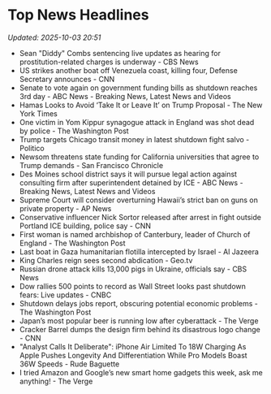# Top News Headlines

_Updated: 2025-10-03 20:51_

- Sean "Diddy" Combs sentencing live updates as hearing for prostitution-related charges is underway - CBS News
- US strikes another boat off Venezuela coast, killing four, Defense Secretary announces - CNN
- Senate to vote again on government funding bills as shutdown reaches 3rd day - ABC News - Breaking News, Latest News and Videos
- Hamas Looks to Avoid ‘Take It or Leave It’ on Trump Proposal - The New York Times
- One victim in Yom Kippur synagogue attack in England was shot dead by police - The Washington Post
- Trump targets Chicago transit money in latest shutdown fight salvo - Politico
- Newsom threatens state funding for California universities that agree to Trump demands - San Francisco Chronicle
- Des Moines school district says it will pursue legal action against consulting firm after superintendent detained by ICE - ABC News - Breaking News, Latest News and Videos
- Supreme Court will consider overturning Hawaii’s strict ban on guns on private property - AP News
- Conservative influencer Nick Sortor released after arrest in fight outside Portland ICE building, police say - CNN
- First woman is named archbishop of Canterbury, leader of Church of England - The Washington Post
- Last boat in Gaza humanitarian flotilla intercepted by Israel - Al Jazeera
- King Charles reign sees second abdication - Geo.tv
- Russian drone attack kills 13,000 pigs in Ukraine, officials say - CBS News
- Dow rallies 500 points to record as Wall Street looks past shutdown fears: Live updates - CNBC
- Shutdown delays jobs report, obscuring potential economic problems - The Washington Post
- Japan’s most popular beer is running low after cyberattack - The Verge
- Cracker Barrel dumps the design firm behind its disastrous logo change - CNN
- "Analyst Calls It Deliberate": iPhone Air Limited To 18W Charging As Apple Pushes Longevity And Differentiation While Pro Models Boast 36W Speeds - Rude Baguette
- I tried Amazon and Google’s new smart home gadgets this week, ask me anything! - The Verge
